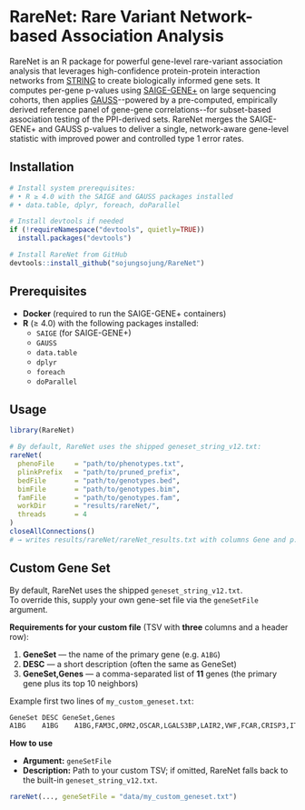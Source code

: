 # RareNet: Rare Variant Network-based Association Analysis

RareNet is an R package for powerful gene-level rare-variant association analysis that leverages high-confidence protein-protein interaction networks from [STRING](https://string-db.org/) to create biologically informed gene sets. It computes per-gene p-values using [SAIGE-GENE+](https://github.com/weizhouUMICH/SAIGE) on large sequencing cohorts, then applies [GAUSS](https://github.com/diptavo/GAUSS)--powered by a pre-computed, empirically derived reference panel of gene-gene correlations--for subset-based association testing of the PPI-derived sets. RareNet merges the SAIGE-GENE+ and GAUSS p-values to deliver a single, network-aware gene-level statistic with improved power and controlled type 1 error rates. 


## Installation

```r
# Install system prerequisites:
# • R ≥ 4.0 with the SAIGE and GAUSS packages installed
# • data.table, dplyr, foreach, doParallel

# Install devtools if needed
if (!requireNamespace("devtools", quietly=TRUE))
  install.packages("devtools")

# Install RareNet from GitHub
devtools::install_github("sojungsojung/RareNet")
```

## Prerequisites

- **Docker** (required to run the SAIGE-GENE+ containers)  
- **R** (≥ 4.0) with the following packages installed:
  - `SAIGE` (for SAIGE-GENE+)  
  - `GAUSS`  
  - `data.table`  
  - `dplyr`  
  - `foreach`  
  - `doParallel`  

## Usage

```r
library(RareNet)

# By default, RareNet uses the shipped geneset_string_v12.txt:
rareNet(
  phenoFile     = "path/to/phenotypes.txt",
  plinkPrefix   = "path/to/pruned_prefix",
  bedFile       = "path/to/genotypes.bed",
  bimFile       = "path/to/genotypes.bim",
  famFile       = "path/to/genotypes.fam",
  workDir       = "results/rareNet/",
  threads       = 4
)
closeAllConnections()
# → writes results/rareNet/rareNet_results.txt with columns Gene and p.value
```

## Custom Gene Set

By default, RareNet uses the shipped `geneset_string_v12.txt`.  
To override this, supply your own gene-set file via the `geneSetFile` argument.  

**Requirements for your custom file** (TSV with **three** columns and a header row):  
1. **GeneSet** — the name of the primary gene (e.g. `A1BG`)  
2. **DESC**    — a short description (often the same as GeneSet)  
3. **GeneSet,Genes** — a comma-separated list of **11** genes (the primary gene plus its top 10 neighbors)  

Example first two lines of `my_custom_geneset.txt`:
```txt
GeneSet DESC GeneSet,Genes
A1BG	A1BG	A1BG,FAM3C,ORM2,OSCAR,LGALS3BP,LAIR2,VWF,FCAR,CRISP3,ITIH4,VSTM1
```

**How to use**  
- **Argument:** `geneSetFile`  
- **Description:** Path to your custom TSV; if omitted, RareNet falls back to the built-in `geneset_string_v12.txt`.  

```r
rareNet(..., geneSetFile = "data/my_custom_geneset.txt")
```

